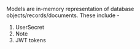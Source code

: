 
Models are in-memory representation of database objects/records/documents.
These include - 
1. UserSecret
2. Note
3. JWT tokens
